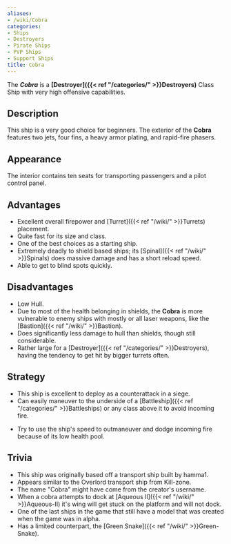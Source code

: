 ```yaml
---
aliases:
- /wiki/Cobra
categories:
- Ships
- Destroyers
- Pirate Ships
- PVP Ships
- Support Ships
title: Cobra
---
```


The **_Cobra_** is a **[Destroyer]({{< ref "/categories/" >}}Destroyers)** Class Ship with very high offensive capabilities. 

## Description

This ship is a very good choice for beginners. The exterior of the **Cobra** features two jets, four fins, a heavy armor plating, and rapid-fire phasers.

## Appearance

The interior contains ten seats for transporting passengers and a pilot control panel.

## Advantages

- Excellent overall firepower and [Turret]({{< ref "/wiki/" >}}Turrets) placement.
- Quite fast for its size and class.
- One of the best choices as a starting ship.
- Extremely deadly to shield based ships; its [Spinal]({{< ref "/wiki/" >}}Spinals) does massive damage and has a short reload speed.
- Able to get to blind spots quickly.

## Disadvantages

- Low Hull.
- Due to most of the health belonging in shields, the **Cobra** is more vulnerable to enemy ships with mostly or all laser weapons, like the [Bastion]({{< ref "/wiki/" >}}Bastion).
- Does significantly less damage to hull than shields, though still considerable.
- Rather large for a [Destroyer]({{< ref "/categories/" >}}Destroyers), having the tendency to get hit by bigger turrets often.

## Strategy

- This ship is excellent to deploy as a counterattack in a siege.
- Can easily maneuver to the underside of a [Battleship]({{< ref "/categories/" >}}Battleships) or any class above it to avoid incoming fire.

<!-- -->

- Try to use the ship's speed to outmaneuver and dodge incoming fire because of its low health pool.

## Trivia

- This ship was originally based off a transport ship built by hamma1.
- Appears similar to the Overlord transport ship from Kill-zone.
- The name "Cobra" might have come from the creator's username.
- When a cobra attempts to dock at [Aqueous II]({{< ref "/wiki/" >}}Aqueous-II) it's wing will get stuck on the platform and will not dock.
- One of the last ships in the game that still have a model that was created when the game was in alpha.
- Has a limited counterpart, the [Green Snake]({{< ref "/wiki/" >}}Green-Snake).